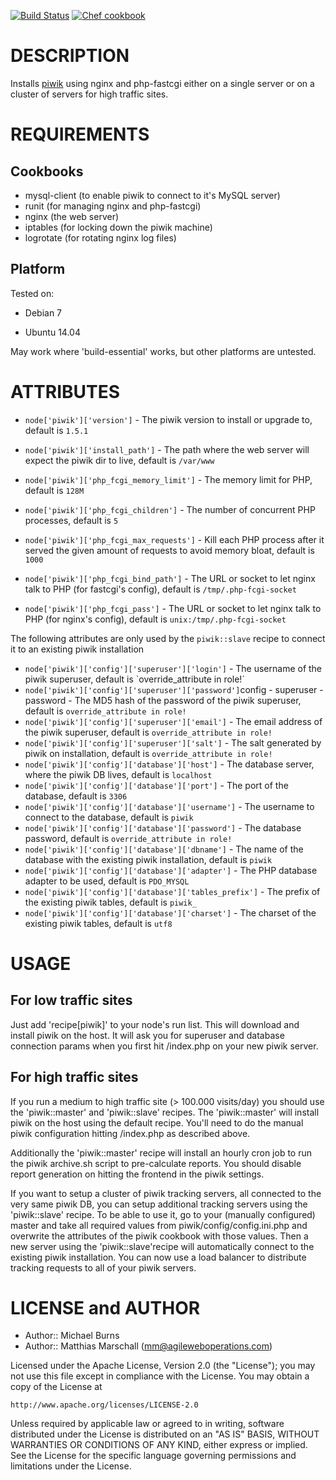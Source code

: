 [![Build Status](https://travis-ci.org/mburns/piwik-cookbook.svg)](https://travis-ci.org/mburns/piwik-cookbook)
[![Chef cookbook](https://img.shields.io/cookbook/v/piwik.svg)](https://supermarket.chef.io/cookbooks/piwik)

DESCRIPTION
===========

Installs [piwik](http://piwik.org/) using nginx and php-fastcgi either on a single server or on a cluster of servers for high traffic sites.

REQUIREMENTS
============

Cookbooks
---------

* mysql-client (to enable piwik to connect to it's MySQL server)
* runit (for managing nginx and php-fastcgi)
* nginx (the web server)
* iptables (for locking down the piwik machine)
* logrotate (for rotating nginx log files)


Platform
--------

Tested on:

* Debian 7

* Ubuntu 14.04

May work where 'build-essential' works, but other platforms are untested.

ATTRIBUTES
==========

* `node['piwik']['version']` - The piwik version to install or upgrade to, default is `1.5.1`
* `node['piwik']['install_path']` - The path where the web server will expect the piwik dir to live, default is `/var/www`

* `node['piwik']['php_fcgi_memory_limit']` - The memory limit for PHP, default is `128M`
* `node['piwik']['php_fcgi_children']` - The number of concurrent PHP processes, default is `5`
* `node['piwik']['php_fcgi_max_requests']` - Kill each PHP process after it served the given amount of requests to avoid memory bloat, default is `1000`
* `node['piwik']['php_fcgi_bind_path']` - The URL or socket to let nginx talk to PHP (for fastcgi's config), default is `/tmp/.php-fcgi-socket`
* `node['piwik']['php_fcgi_pass']` - The URL or socket to let nginx talk to PHP (for nginx's config), default is `unix:/tmp/.php-fcgi-socket`

The following attributes are only used by the `piwik::slave` recipe to connect it to an existing piwik installation

* `node['piwik']['config']['superuser']['login']` - The username of the piwik superuser, default is `override_attribute in role!´
* `node['piwik']['config']['superuser']['password']`config - superuser - password - The MD5 hash of the password of the piwik superuser, default is `override_attribute in role!`
* `node['piwik']['config']['superuser']['email']` - The email address of the piwik superuser, default is `override_attribute in role!`
* `node['piwik']['config']['superuser']['salt']` - The salt generated by piwik on installation, default is `override_attribute in role!`
* `node['piwik']['config']['database']['host']` - The database server, where the piwik DB lives, default is `localhost`
* `node['piwik']['config']['database']['port']` - The port of the database, default is `3306`
* `node['piwik']['config']['database']['username']` - The username to connect to the database, default is `piwik`
* `node['piwik']['config']['database']['password']` - The database password, default is `override_attribute in role!`
* `node['piwik']['config']['database']['dbname']` - The name of the database with the existing piwik installation, default is `piwik`
* `node['piwik']['config']['database']['adapter']` - The PHP database adapter to be used, default is `PDO_MYSQL`
* `node['piwik']['config']['database']['tables_prefix']` - The prefix of the existing piwik tables, default is `piwik_`
* `node['piwik']['config']['database']['charset']` - The charset of the existing piwik tables, default is `utf8`


USAGE
=====

For low traffic sites
---------------------

Just add 'recipe[piwik]' to your node's run list. This will download and install piwik on the host. It will ask you for
superuser and database connection params when you first hit /index.php on your new piwik server.

For high traffic sites
----------------------

If you run a medium to high traffic site (> 100.000 visits/day) you should use the 'piwik::master' and 'piwik::slave'
recipes. The 'piwik::master' will install piwik on the host using the default recipe. You'll need to do the manual
piwik configuration hitting /index.php as described above.

Additionally the 'piwik::master' recipe will install an hourly cron job to run the piwik archive.sh script to
pre-calculate reports. You should disable report generation on hitting the frontend in the piwik settings.

If you want to setup a cluster of piwik tracking servers, all connected to the very same piwik DB, you can setup
additional tracking servers using the 'piwik::slave' recipe. To be able to use it, go to your (manually configured)
master and take all required values from piwik/config/config.ini.php and overwrite the attributes of the piwik
cookbook with those values. Then a new server using the 'piwik::slave'recipe will automatically connect to the existing
piwik installation. You can now use a load balancer to distribute tracking requests to all of your piwik servers.


LICENSE and AUTHOR
==================

- Author:: Michael Burns
- Author:: Matthias Marschall (<mm@agileweboperations.com>)

Licensed under the Apache License, Version 2.0 (the "License");
you may not use this file except in compliance with the License.
You may obtain a copy of the License at

    http://www.apache.org/licenses/LICENSE-2.0

Unless required by applicable law or agreed to in writing, software
distributed under the License is distributed on an "AS IS" BASIS,
WITHOUT WARRANTIES OR CONDITIONS OF ANY KIND, either express or implied.
See the License for the specific language governing permissions and
limitations under the License.
